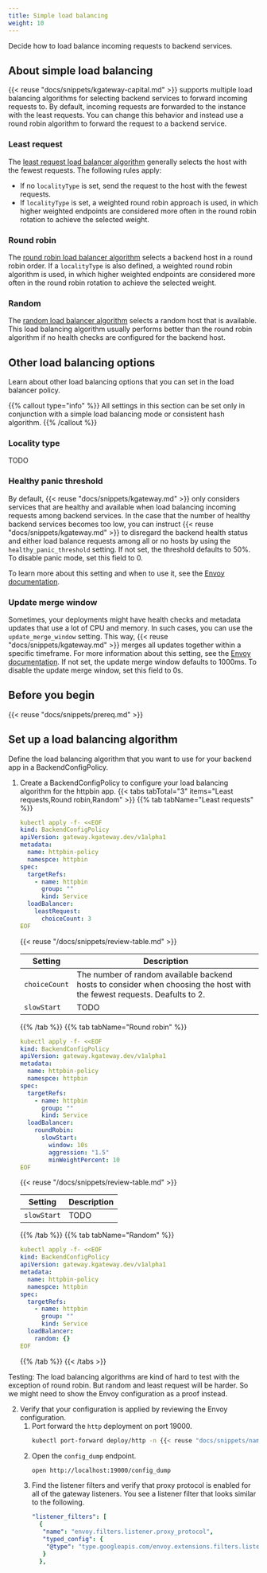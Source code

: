 ```yaml
---
title: Simple load balancing
weight: 10
---
```


Decide how to load balance incoming requests to backend services.

## About simple load balancing

{{< reuse "docs/snippets/kgateway-capital.md" >}} supports multiple load balancing algorithms for selecting backend services to forward incoming requests to. By default, incoming requests are forwarded to the instance with the least requests. You can change this behavior and instead use a round robin algorithm to forward the request to a backend service. 

### Least request

The [least request load balancer algorithm](https://www.envoyproxy.io/docs/envoy/latest/intro/arch_overview/upstream/load_balancing/load_balancers#weighted-least-request) generally selects the host with the fewest requests. The following rules apply: 

* If no `localityType` is set, send the request to the host with the fewest requests. 
* If `localityType` is set, a weighted round robin approach is used, in which higher weighted endpoints are considered more often in the round robin rotation to achieve the selected weight. 

### Round robin

The [round robin load balancer algorithm](https://www.envoyproxy.io/docs/envoy/latest/intro/arch_overview/upstream/load_balancing/load_balancers#weighted-least-request) selects a backend host in a round robin order. If a `localityType` is also defined, a weighted round robin algorithm is used, in which higher weighted endpoints are considered more often in the round robin rotation to achieve the selected weight. 

### Random

The [random load balancer algorithm](https://www.envoyproxy.io/docs/envoy/latest/intro/arch_overview/upstream/load_balancing/load_balancers#weighted-least-request) selects a random host that is available. This load balancing algorithm usually performs better than the round robin algorithm if no health checks are configured for the backend host. 

## Other load balancing options

Learn about other load balancing options that you can set in the load balancer policy.

{{% callout type="info" %}}
All settings in this section can be set only in conjunction with a simple load balancing mode or consistent hash algorithm.
{{% /callout %}}

### Locality type

TODO

### Healthy panic threshold 

By default, {{< reuse "docs/snippets/kgateway.md" >}} only considers services that are healthy and available when load balancing incoming requests among backend services. In the case that the number of healthy backend services becomes too low, you can instruct {{< reuse "docs/snippets/kgateway.md" >}} to disregard the backend health status and either load balance requests among all or no hosts by using the `healthy_panic_threshold` setting. If not set, the threshold defaults to 50%. To disable panic mode, set this field to 0.

To learn more about this setting and when to use it, see the [Envoy documentation](https://www.envoyproxy.io/docs/envoy/latest/intro/arch_overview/upstream/load_balancing/panic_threshold#arch-overview-load-balancing-panic-threshold). 

### Update merge window 

Sometimes, your deployments might have health checks and metadata updates that use a lot of CPU and memory. In such cases, you can use the `update_merge_window` setting. This way, {{< reuse "docs/snippets/kgateway.md" >}} merges all updates together within a specific timeframe. For more information about this setting, see the [Envoy documentation](https://www.envoyproxy.io/docs/envoy/latest/api-v3/config/cluster/v3/cluster.proto#config-cluster-v3-cluster-commonlbconfig). If not set, the update merge window defaults to 1000ms. To disable the update merge window, set this field to 0s.

## Before you begin

{{< reuse "docs/snippets/prereq.md" >}}

## Set up a load balancing algorithm

Define the load balancing algorithm that you want to use for your backend app in a BackendConfigPolicy.

1. Create a BackendConfigPolicy to configure your load balancing algorithm for the httpbin app. 
   {{< tabs tabTotal="3" items="Least requests,Round robin,Random" >}}
   {{% tab tabName="Least requests" %}}
   ```yaml
   kubectl apply -f- <<EOF
   kind: BackendConfigPolicy
   apiVersion: gateway.kgateway.dev/v1alpha1
   metadata:
     name: httpbin-policy
     namespce: httpbin
   spec:
     targetRefs:
       - name: httpbin
         group: ""
         kind: Service
     loadBalancer:
       leastRequest:
         choiceCount: 3
   EOF
   ```

   {{< reuse "/docs/snippets/review-table.md" >}}

   | Setting | Description |
   | -- | -- |
   | `choiceCount` | The number of random available backend hosts to consider when choosing the host with the fewest requests. Deafults to 2. |
   | `slowStart` | TODO |
   {{% /tab %}}
   {{% tab tabName="Round robin" %}}
   ```yaml
   kubectl apply -f- <<EOF
   kind: BackendConfigPolicy
   apiVersion: gateway.kgateway.dev/v1alpha1
   metadata:
     name: httpbin-policy
     namespce: httpbin
   spec:
     targetRefs:
       - name: httpbin
         group: ""
         kind: Service
     loadBalancer:
       roundRobin:
         slowStart:
           window: 10s
           aggression: "1.5"
           minWeightPercent: 10
   EOF
   ```

   {{< reuse "/docs/snippets/review-table.md" >}}

   | Setting | Description |
   | -- | -- |
   | `slowStart` | TODO |
   {{% /tab %}}
   {{% tab tabName="Random" %}}
   ```yaml
   kubectl apply -f- <<EOF
   kind: BackendConfigPolicy
   apiVersion: gateway.kgateway.dev/v1alpha1
   metadata:
     name: httpbin-policy
     namespce: httpbin
   spec:
     targetRefs:
       - name: httpbin
         group: ""
         kind: Service
     loadBalancer:
       random: {}
   EOF
   ```
   {{% /tab %}}
   {{< /tabs >}}

Testing: The load balancing algorithms are kind of hard to test with the exception of round robin. But random and least request will be harder. So we might need to show the Envoy configuration as a proof instead.

2. Verify that your configuration is applied by reviewing the Envoy configuration. 
   1. Port forward the `http` deployment on port 19000. 
      ```sh
      kubectl port-forward deploy/http -n {{< reuse "docs/snippets/namespace.md" >}} 19000 & 
      ```
   2. Open the `config_dump` endpoint. 
      ```sh
      open http://localhost:19000/config_dump
      ```
   3. Find the listener filters and verify that proxy protocol is enabled for all of the gateway listeners. You see a listener filter that looks similar to the following. 
      ```yaml
      "listener_filters": [
        {
         "name": "envoy.filters.listener.proxy_protocol",
         "typed_config": {
          "@type": "type.googleapis.com/envoy.extensions.filters.listener.proxy_protocol.v3.ProxyProtocol"
         }
        },
      ```